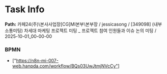 # Task Info

**Path:** 카페24(주)\본사사업장\[CG]MI본부\본부장 / jessicasong / [349098] (내부소통미팅) 차세대 마케팅 프로젝트 미팅 _ 프로젝트 참여 인원들과 이슈 논의 미팅 / 2025-10-01_00-00-00

### BPMN
- ["https://n8n-mi-007-web.hanpda.com/workflow/BQs03UwJtmjNVcCy"]


